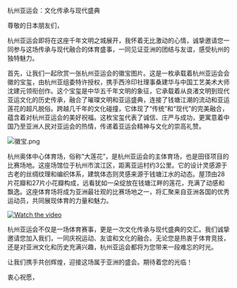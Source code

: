 杭州亚运会：文化传承与现代盛典

尊敬的日本朋友们，

杭州亚运会即将在这座千年文明之城展开，我怀着无比激动的心情，诚挚邀请您一同参与这场传承与现代融合的体育盛事，一同见证亚洲的团结与友谊，感受杭州的独特魅力。

首先，让我们一起欣赏一张杭州亚运会的徽宝图片。这是一枚承载着杭州亚运会会徽的宝玺，由杭州亚组委特许授权，携手西泠印社理事桑建华与中国工艺美术大师沈建元领衔创作。这个宝玺是中华五千年文明的象征，它承载着从良渚文明到现代亚运文化的历史传承，融合了璀璨文明和亚运盛典，连接了钱塘江潮的流动和亚运莲花的超凡脱俗。跨越几千年的文化碰撞，它体现了“传统”和“现代”的完美融合，蕴含着对杭州亚运会的美好祝福。这枚宝玺代表了诚信、庄严与成功，更寓意着中国乃至亚洲人民对亚运会的热情，传递着亚运会精神与文化的崇高礼赞。

![徽宝.png](http://cdn.willstudy.net.cn/NRR4TIC/Resources/emblem.png)

杭州奥体中心体育场，俗称“大莲花”，是杭州亚运会的主体育场，也是田径项目的比赛场地。这座场馆位于杭州市滨江区，距离亚运村约3公里。它的设计灵感源于古老的丝绸纹理和编织体系，建筑体态则灵感来源于钱塘江水的动态。屋顶由28片花瓣和27片小花瓣构成，远看犹如一朵绽放在钱塘江畔的莲花，充满了动感和飘逸。这座体育场将成为亚洲最壮观的比赛场地之一，将汇聚来自亚洲各国的优秀运动员，共同展现体育的力量和魅力。

[![Watch the video](http://cdn.willstudy.net.cn/NRR4TIC/Resources/OlympicSportsCenterCover.png)](http://cdn.willstudy.net.cn/NRR4TIC/Resources/OlympicSportsCenter.mp4)

杭州亚运会不仅是一场体育赛事，更是一次文化传承与现代盛典的交汇。我们诚挚邀请您加入我们，一同庆祝运动、友谊和文化的融合。无论您是热衷于体育竞技，还是对亚洲文化和历史充满兴趣，杭州亚运会都将为您带来一段难忘的时光。

让我们携手共创辉煌，迎接这场属于亚洲的盛会。期待着您的光临！

衷心祝愿，